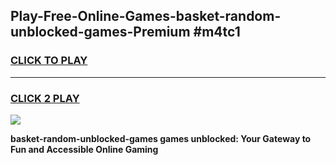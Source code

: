
## Play-Free-Online-Games-basket-random-unblocked-games-Premium #m4tc1
<h3>
<a href="https://premium.freeplayer.one?title=basket-random-unblocked-games&ref=8M">CLICK TO PLAY</a></h3>
<hr>

<h3>
<a href="https://premium.freeplayer.one?title=basket-random-unblocked-games&ref=8M">CLICK 2 PLAY</a>
  
</h3>

<a href="https://premium.freeplayer.one?title=basket-random-unblocked-games&ref=8M"><img src="https://clearcache.store/games.png"></a>


**basket-random-unblocked-games games unblocked: Your Gateway to Fun and Accessible Online Gaming**
